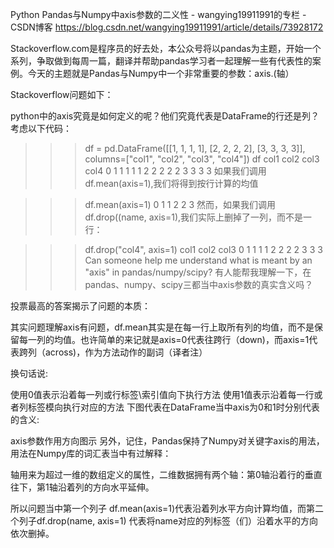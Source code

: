 Python Pandas与Numpy中axis参数的二义性 - wangying19911991的专栏 - CSDN博客 https://blog.csdn.net/wangying19911991/article/details/73928172

Stackoverflow.com是程序员的好去处，本公众号将以pandas为主题，开始一个系列，争取做到每周一篇，翻译并帮助pandas学习者一起理解一些有代表性的案例。今天的主题就是Pandas与Numpy中一个非常重要的参数：axis.(轴）

Stackoverflow问题如下：

python中的axis究竟是如何定义的呢？他们究竟代表是DataFrame的行还是列？考虑以下代码：

>>>df = pd.DataFrame([[1, 1, 1, 1], [2, 2, 2, 2], [3, 3, 3, 3]], \
columns=["col1", "col2", "col3", "col4"])
>>>df
   col1  col2  col3  col4
    0     1     1     1     1
    1     2     2     2     2
    2     3     3     3     3
如果我们调用df.mean(axis=1),我们将得到按行计算的均值

>>> df.mean(axis=1)
0    1
1    2
2    3
然而，如果我们调用 df.drop((name, axis=1),我们实际上删掉了一列，而不是一行：

>>> df.drop("col4", axis=1)
   col1  col2  col3
0     1     1     1
1     2     2     2
2     3     3     3
Can someone help me understand what is meant by an "axis" in pandas/numpy/scipy?
有人能帮我理解一下，在pandas、numpy、scipy三都当中axis参数的真实含义吗？

投票最高的答案揭示了问题的本质：

其实问题理解axis有问题，df.mean其实是在每一行上取所有列的均值，而不是保留每一列的均值。也许简单的来记就是axis=0代表往跨行（down)，而axis=1代表跨列（across)，作为方法动作的副词（译者注）

换句话说:

使用0值表示沿着每一列或行标签\索引值向下执行方法
使用1值表示沿着每一行或者列标签模向执行对应的方法
下图代表在DataFrame当中axis为0和1时分别代表的含义:


axis参数作用方向图示
另外，记住，Pandas保持了Numpy对关键字axis的用法，用法在Numpy库的词汇表当中有过解释：

轴用来为超过一维的数组定义的属性，二维数据拥有两个轴：第0轴沿着行的垂直往下，第1轴沿着列的方向水平延伸。

所以问题当中第一个列子 df.mean(axis=1)代表沿着列水平方向计算均值，而第二个列子df.drop(name, axis=1) 代表将name对应的列标签（们）沿着水平的方向依次删掉。